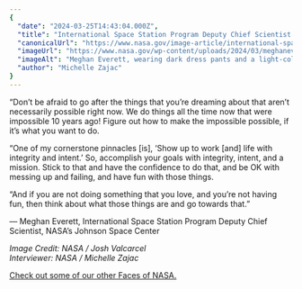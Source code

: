 ```yaml
---
{
  "date": "2024-03-25T14:43:04.000Z",
  "title": "International Space Station Program Deputy Chief Scientist Meghan Everett",
  "canonicalUrl": "https://www.nasa.gov/image-article/international-space-station-program-deputy-chief-scientist-meghan-everett/",
  "imageUrl": "https://www.nasa.gov/wp-content/uploads/2024/03/meghaneverett-jsc2024e019923.jpg",
  "imageAlt": "Meghan Everett, wearing dark dress pants and a light-colored blouse with buttons and a ruffled collar, smiles at the camera as she sits at the edge of one of the International Space Station modules inside the Space Vehicle Mockup Facility at NASA's Johnson Space Center. The edges of the module mockup are blue, with a yellow and black striped warning strip present on the step where Meghan is sitting. Blue handrails are present on both sides of the module mockup, and a wide variety of labels are visible on all of the module mockup surfaces within.",
  "author": "Michelle Zajac"
}
---
```


“Don’t be afraid to go after the things that you’re dreaming about that aren’t necessarily possible right now. We do things all the time now that were impossible 10 years ago! Figure out how to make the impossible possible, if it’s what you want to do.

“One of my cornerstone pinnacles \[is\], ‘Show up to work \[and\] life with integrity and intent.’ So, accomplish your goals with integrity, intent, and a mission. Stick to that and have the confidence to do that, and be OK with messing up and failing, and have fun with those things.

“And if you are not doing something that you love, and you’re not having fun, then think about what those things are and go towards that.”

— Meghan Everett, International Space Station Program Deputy Chief Scientist, NASA’s Johnson Space Center

_Image Credit: NASA / Josh Valcarcel  
Interviewer: NASA / Michelle Zajac_

[Check out some of our other Faces of NASA.](https://www.nasa.gov/gallery/faces-of-nasa/)
